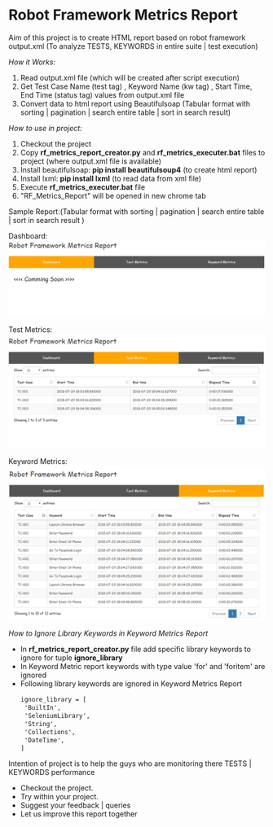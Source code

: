 # Robot Framework Metrics Report

Aim of this project is to create HTML report based on robot framework output.xml (To analyze TESTS, KEYWORDS in entire suite | test execution)

*How it Works:*

1. Read output.xml file (which will be created after script execution)
2. Get Test Case Name (test tag) , Keyword Name (kw tag) , Start Time, End Time (status tag) values from output.xml file
3. Convert data to html report using Beautifulsoap (Tabular format with sorting | pagination | search entire table | sort in search result)

*How to use in project:*

1. Checkout the project
2. Copy __rf_metrics_report_creator.py__ and __rf_metrics_executer.bat__ files to project (where output.xml file is available)
3. Install beautifulsoap: __pip install beautifulsoup4__  (to create html report)
4. Install lxml: __pip install lxml__ (to read data from xml file)
5. Execute __rf_metrics_executer.bat__ file
6. "RF_Metrics_Report" will be opened in new chrome tab
 
 Sample Report:(Tabular format with sorting | pagination | search entire table | sort in search result )
 
 Dashboard: 
 ![Screenshot](Dashboard.PNG)

 Test Metrics: 
 ![Screenshot](Test_Metrics_Report.PNG)

 Keyword Metrics: 
 ![Screenshot](Keyword_Metrics_Report.PNG)


*How to Ignore Library Keywords in Keyword Metrics Report*
 - In __rf_metrics_report_creator.py__ file add specific library keywords to ignore for tuple __ignore_library__
 - In Keyword Metric report keywords with type value 'for' and 'foritem' are ignored
 - Following library keywords are ignored in Keyword Metrics Report
    ```
    ignore_library = [
     'BuiltIn',
     'SeleniumLibrary',
     'String',
     'Collections',
     'DateTime',
    ] 
    ```

Intention of project is to help the guys who are monitoring there TESTS | KEYWORDS performance

 - Checkout the project.
 - Try within your project.
 - Suggest your feedback | queries
 - Let us improve this report together